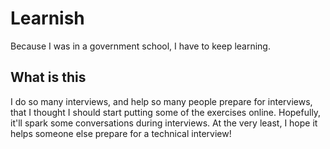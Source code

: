 # Learnish

Because I was in a government school, I have to keep learning.

## What is this

I do so many interviews, and help so many people prepare for interviews, that I thought I should
start putting some of the exercises online. Hopefully, it'll spark some conversations during
interviews. At the very least, I hope it helps someone else prepare for a technical interview!
